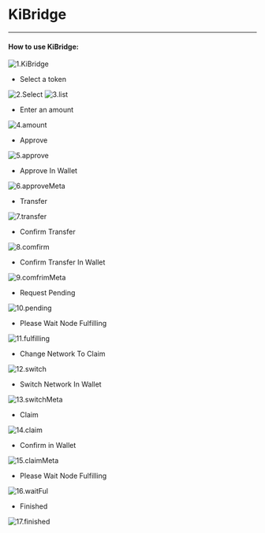 # KiBridge
---

#### How to use KiBridge:


![1.KiBridge](../images/bridge/1.KiBridge.jpg)
 - Select a token

![2.Select](../images/bridge/2.Select.jpg)
![3.list](../images/bridge/3.list.jpg)
 - Enter an amount 

![4.amount](../images/bridge/4.amount.jpg)
 - Approve 

![5.approve](../images/bridge/5.approve.jpg)
 - Approve In Wallet

![6.approveMeta](../images/bridge/6.approveMeta.jpg)
 - Transfer

![7.transfer](../images/bridge/7.transfer.jpg)
 - Confirm Transfer

![8.comfirm](../images/bridge/8.comfirm.jpg)
 - Confirm Transfer In Wallet

![9.comfrimMeta](../images/bridge/9.comfrimMeta.jpg)
 - Request Pending

![10.pending](../images/bridge/10.pending.jpg)
 - Please Wait Node Fulfilling

![11.fulfilling](../images/bridge/11.fulfilling.jpg)
 - Change Network To Claim

![12.switch](../images/bridge/12.switch.jpg)
 - Switch Network In Wallet

![13.switchMeta](../images/bridge/13.switchMeta.jpg)
 - Claim

![14.claim](../images/bridge/14.claim.jpg)
 - Confirm in Wallet

![15.claimMeta](../images/bridge/15.claimMeta.jpg)
 - Please Wait Node Fulfilling

![16.waitFul](../images/bridge/16.waitFul.jpg)
 - Finished

![17.finished](../images/bridge/17.finished.jpg)
